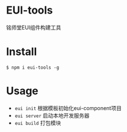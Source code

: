# EUI-tools

铭师堂EUI组件构建工具

# Install

`$ npm i eui-tools -g`

# Usage

* `eui init` 根据模板初始化eui-component项目
* `eui server` 启动本地开发服务器
* `eui build` 打包模块

